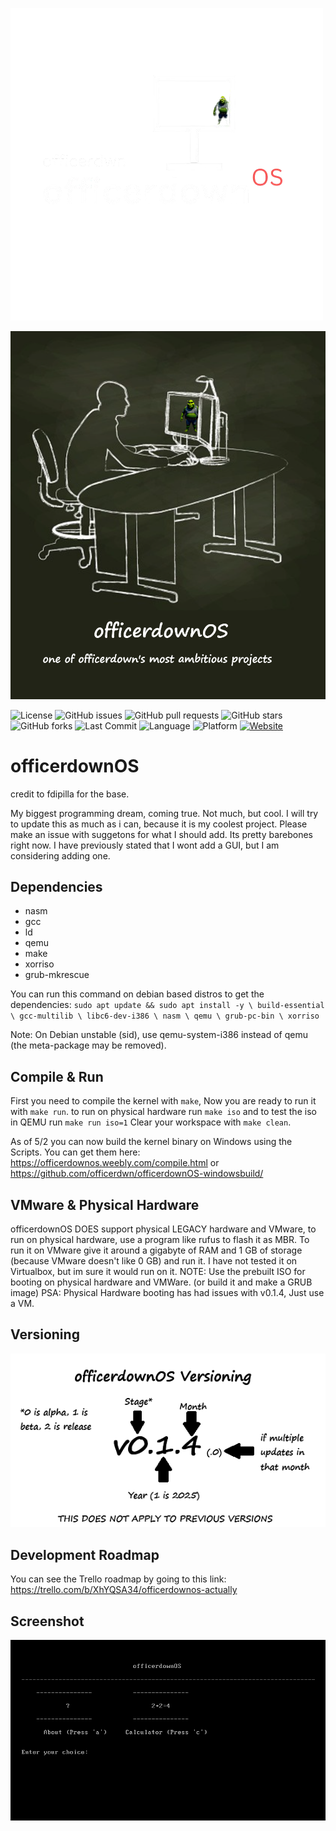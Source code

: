 
  ![officerdownOS logo2](/logo2.png)


![officerdownOS logo](/logo.png)

![License](https://img.shields.io/github/license/officerdwn/officerdownOS)
![GitHub issues](https://img.shields.io/github/issues/officerdwn/officerdownOS)
![GitHub pull requests](https://img.shields.io/github/issues-pr/officerdwn/officerdownOS)
![GitHub stars](https://img.shields.io/github/stars/officerdwn/officerdownOS?style=social)
![GitHub forks](https://img.shields.io/github/forks/officerdwn/officerdownOS?style=social)
![Last Commit](https://img.shields.io/github/last-commit/officerdwn/officerdownOS)
![Language](https://img.shields.io/badge/language-C-blue)
![Platform](https://img.shields.io/badge/platform-x86--64%20BIOS-orange)
[![Website](https://img.shields.io/badge/website-officerdownos.weebly.com-blue?logo=google-chrome)](https://officerdownos.weebly.com)


officerdownOS
==============
credit to fdipilla for the base.


My biggest programming dream, coming true.
Not much, but cool.
I will try to update this as much as i can, because it is my coolest project.
Please make an issue with suggetons for what I should add. Its pretty barebones right now.
I have previously stated that I wont add a GUI, but I am considering adding one.

Dependencies
------------

* nasm
* gcc
* ld
* qemu
* make
* xorriso
* grub-mkrescue

You can run this command on debian based distros to get the dependencies:
  `sudo apt update && sudo apt install -y \
  build-essential \
  gcc-multilib \
  libc6-dev-i386 \
  nasm \
  qemu \
  grub-pc-bin \
  xorriso`

Note: On Debian unstable (sid), use qemu-system-i386 instead of qemu (the meta-package may be removed).


Compile & Run
-------------

First you need to compile the kernel with `make`,  Now you are ready to run it with `make run`.
to run on physical hardware run `make iso` and to test the iso in QEMU run `make run iso=1`
Clear your workspace with `make clean`. 

As of 5/2 you can now build the kernel binary on Windows using the Scripts. You can get them here:
https://officerdownos.weebly.com/compile.html
or 
https://github.com/officerdwn/officerdownOS-windowsbuild/


VMware & Physical Hardware
--------------------------
officerdownOS DOES support physical LEGACY hardware and VMware, 
to run on physical hardware, use a program like rufus to flash 
it as MBR. To run it on VMware give it around a gigabyte of RAM
and 1 GB of storage (because VMware doesn't like 0 GB)
and run it.
I have not tested it on Virtualbox, but im sure it would run 
on it.
NOTE: Use the prebuilt ISO for booting on physical hardware and VMWare.
(or build it and make a GRUB image)
PSA: Physical Hardware booting has had issues with v0.1.4, Just use a VM.

Versioning
----------

![officerdownOS versioning](/versioning.png)


Development Roadmap
-------------------
You can see the Trello roadmap by going to this link:
https://trello.com/b/XhYQSA34/officerdownos-actually

Screenshot
----------

![ScreenShot](/screenshot.png)



